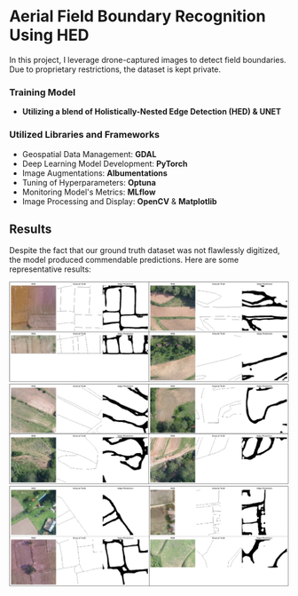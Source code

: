 # Aerial Field Boundary Recognition Using HED

In this project, I leverage drone-captured images to detect field boundaries. Due to proprietary restrictions, the dataset is kept private.

### Training Model

- **Utilizing a blend of Holistically-Nested Edge Detection (HED) & UNET**

### Utilized Libraries and Frameworks

- Geospatial Data Management: **GDAL**
- Deep Learning Model Development: **PyTorch**
- Image Augmentations: **Albumentations**
- Tuning of Hyperparameters: **Optuna**
- Monitoring Model's Metrics: **MLflow**
- Image Processing and Display: **OpenCV** & **Matplotlib**

## Results
Despite the fact that our ground truth dataset was not flawlessly digitized, the model produced commendable predictions. Here are some representative results:

![alt text](Predictions/pred1.PNG) 
![alt text](Predictions/pred2.PNG) 
![alt text](Predictions/pred3.PNG)
